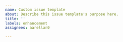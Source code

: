 ```yaml
---
name: Custom issue template
about: Describe this issue template's purpose here.
title: ''
labels: enhancement
assignees: aarellan0

---
```



